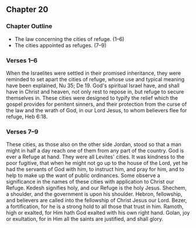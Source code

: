 ## Chapter 20

### Chapter Outline

- The law concerning the cities of refuge. (1–6)
- The cities appointed as refuges. (7–9)

### Verses 1–6

When the Israelites were settled in their promised inheritance, they were reminded to set apart the cities of refuge, whose use and typical meaning have been explained, Nu 35; De 19. God's spiritual Israel have, and shall have in Christ and heaven, not only rest to repose in, but refuge to secure themselves in. These cities were designed to typify the relief which the gospel provides for penitent sinners, and their protection from the curse of the law and the wrath of God, in our Lord Jesus, to whom believers flee for refuge, Heb 6:18.

### Verses 7–9

These cities, as those also on the other side Jordan, stood so that a man might in half a day reach one of them from any part of the country. God is ever a Refuge at hand. They were all Levites' cities. It was kindness to the poor fugitive, that when he might not go up to the house of the Lord, yet he had the servants of God with him, to instruct him, and pray for him, and to help to make up the want of public ordinances. Some observe a significance in the names of these cities with application to Christ our Refuge. Kedesh signifies holy, and our Refuge is the holy Jesus. Shechem, a shoulder, and the government is upon his shoulder. Hebron, fellowship, and believers are called into the fellowship of Christ Jesus our Lord. Bezer, a fortification, for he is a strong hold to all those that trust in him. Ramoth, high or exalted, for Him hath God exalted with his own right hand. Golan, joy or exultation, for in Him all the saints are justified, and shall glory.

